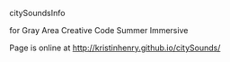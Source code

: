 
citySoundsInfo


for Gray Area Creative Code Summer Immersive 

Page is online at http://kristinhenry.github.io/citySounds/

